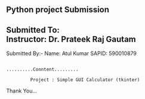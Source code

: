  Python  project Submission
 --------------------------
 Submitted To:                                                             
 Instructor: Dr. Prateek Raj Gautam
 ----------------------------------
 Submitted By:-
 Name: Atul Kumar
 SAPID: 590010879

                                                      ..........Conntent.........

             Project : Simple GUI Calculator (tkinter)


Thank You...
